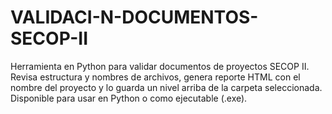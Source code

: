# VALIDACI-N-DOCUMENTOS-SECOP-II
Herramienta en Python para validar documentos de proyectos SECOP II. Revisa estructura y nombres de archivos, genera reporte HTML con el nombre del proyecto y lo guarda un nivel arriba de la carpeta seleccionada. Disponible para usar en Python o como ejecutable (.exe).
